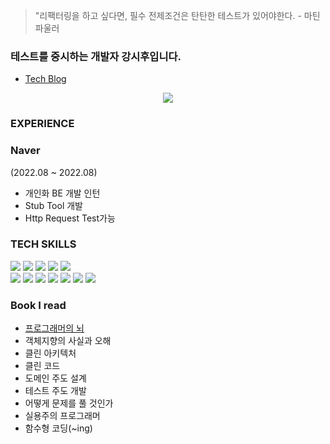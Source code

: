 > "리팩터링을 하고 싶다면, 필수 전제조건은 탄탄한 테스트가 있어야한다. - 마틴 파울러

### 테스트를 중시하는 개발자 강시후입니다.
* [Tech Blog](https://mirrorofcode.tistory.com)

<p align="center">
  <a href="https://hits.seeyoufarm.com"><img src="https://hits.seeyoufarm.com/api/count/incr/badge.svg?url=https%3A%2F%2Fgithub.com%2Fhyeinisfree&count_bg=%2341B883&title_bg=%23CDC2C2&icon=github.svg&icon_color=%23E7E7E7&title=hits&edge_flat=false"/></a>
</p>

### EXPERIENCE

### Naver
(2022.08 ~ 2022.08)
* 개인화 BE 개발 인턴
* Stub Tool 개발
* Http Request Test가능

### TECH SKILLS
<img src="https://img.shields.io/badge/Java-007396?style=flat-square&logo=Java&logoColor=white"/> <img src="https://img.shields.io/badge/SpringBoot-6DB33F?style=flat-square&logo=SpringBoot&logoColor=white"/>
<img src="https://img.shields.io/badge/Gradle-02303A?style=flat-square&logo=Gradle&logoColor=white"/>
<img src="https://img.shields.io/badge/MySQL-4479A1?style=flat-square&logo=MySQL&logoColor=white"/>
<img src="https://img.shields.io/badge/IntelliJ IDEA-000000?style=flat-square&logo=IntelliJ IDEA&logoColor=white"/>  
<img src="https://img.shields.io/badge/Amazon AWS-232F3E?style=flat-square&logo=Amazon AWS&logoColor=white"/> 
<img src="https://img.shields.io/badge/Docker-2496ED?style=flat-square&logo=Docker&logoColor=white"/> 
<img src="https://img.shields.io/badge/MariaDB-003545?style=flat-square&logo=MariaDB&logoColor=white"/>
<img src="https://img.shields.io/badge/Node.js-339933?style=flat-square&logo=Node.js&logoColor=white"/>
<img src="https://img.shields.io/badge/JavaScript-F7DF1E?style=flat-square&logo=JavaScript&logoColor=white"/>
<img src="https://img.shields.io/badge/C++-Solutions?style=flat&logo=cplusplus&logoColor=white"/>
<img src="https://img.shields.io/badge/Python-3776AB?style=flat&logo=Python&logoColor=white"/>

### Book I read
* [프로그래머의 뇌](https://mirrorofcode.tistory.com/283)
* 객체지향의 사실과 오해
* 클린 아키텍처
* 클린 코드
* 도메인 주도 설계
* 테스트 주도 개발
* 어떻게 문제를 풀 것인가
* 실용주의 프로그래머
* 함수형 코딩(~ing)
